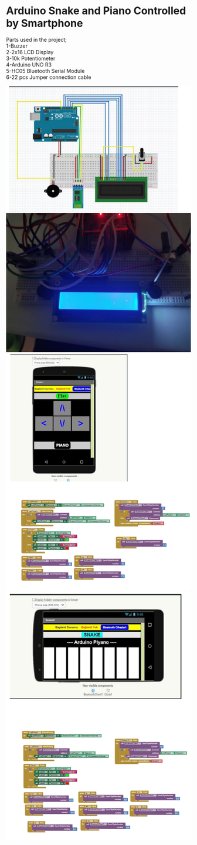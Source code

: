 # Arduino Snake and Piano Controlled by Smartphone

Parts used in the project;<br/>
1-Buzzer<br />
2-2x16 LCD Display<br />
3-10k Potentiometer<br />
4-Arduino UNO R3<br />
5-HC05 Bluetooth Serial Module<br />
6-22 pcs Jumper connection cable<br />

![alt text](https://github.com/seymensemih/Arduino-Snake-and-Piano-Controlled-by-Smartphone/blob/main/fritzing.png?raw=true)
![alt text](https://github.com/seymensemih/Arduino-Snake-and-Piano-Controlled-by-Smartphone/blob/main/Screenshot%202023-09-02%20201801.png?raw=true)
![alt text](https://github.com/seymensemih/Arduino-Snake-and-Piano-Controlled-by-Smartphone/blob/main/ui1.png?raw=true)
![alt text](https://github.com/seymensemih/Arduino-Snake-and-Piano-Controlled-by-Smartphone/blob/main/ui2.png?raw=true)

 
